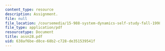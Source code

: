 ```yaml
---
content_type: resource
description: Assignment.
file: null
file_location: /coursemedia/15-988-system-dynamics-self-study-fall-1998-spring-1999/638af6bed8ce68b2c728de351539541f_assn28.pdf
file_type: application/pdf
resourcetype: Document
title: assn28.pdf
uid: 638af6be-d8ce-68b2-c728-de351539541f
---
```

